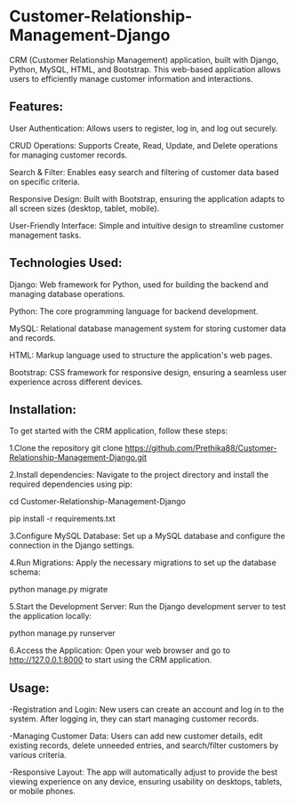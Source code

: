 # Customer-Relationship-Management-Django

CRM (Customer Relationship Management) application, built with Django, Python, MySQL, HTML, and Bootstrap. This web-based application allows users to efficiently manage customer information and interactions.

## Features:

User Authentication: Allows users to register, log in, and log out securely.

CRUD Operations: Supports Create, Read, Update, and Delete operations for managing customer records.

Search & Filter: Enables easy search and filtering of customer data based on specific criteria.

Responsive Design: Built with Bootstrap, ensuring the application adapts to all screen sizes (desktop, tablet, mobile).

User-Friendly Interface: Simple and intuitive design to streamline customer management tasks.

## Technologies Used:

Django: Web framework for Python, used for building the backend and managing database operations.

Python: The core programming language for backend development.

MySQL: Relational database management system for storing customer data and records.

HTML: Markup language used to structure the application's web pages.

Bootstrap: CSS framework for responsive design, ensuring a seamless user experience across different devices.

## Installation:

To get started with the CRM application, follow these steps:

1.Clone the repository
git clone https://github.com/Prethika88/Customer-Relationship-Management-Django.git


2.Install dependencies: Navigate to the project directory and install the required dependencies using pip:

cd Customer-Relationship-Management-Django

pip install -r requirements.txt

3.Configure MySQL Database: Set up a MySQL database and configure the connection in the Django settings.

4.Run Migrations: Apply the necessary migrations to set up the database schema:

python manage.py migrate

5.Start the Development Server: Run the Django development server to test the application locally:

python manage.py runserver

6.Access the Application: Open your web browser and go to http://127.0.0.1:8000 to start using the CRM application.

## Usage:

-Registration and Login: New users can create an account and log in to the system. After logging in, they can start managing customer records.

-Managing Customer Data: Users can add new customer details, edit existing records, delete unneeded entries, and search/filter customers by various criteria.

-Responsive Layout: The app will automatically adjust to provide the best viewing experience on any device, ensuring usability on desktops, tablets, or mobile phones.
